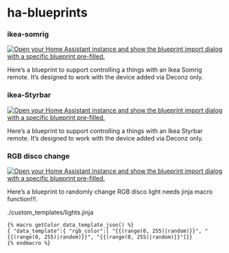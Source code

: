 # ha-blueprints

### ikea-somrig

[![Open your Home Assistant instance and show the blueprint import dialog with a specific blueprint pre-filled.](https://my.home-assistant.io/badges/blueprint_import.svg)](https://my.home-assistant.io/redirect/blueprint_import/?blueprint_url=https%3A%2F%2Fgithub.com%2Fnoud-github%2Fha-blueprints%2Fblob%2Fmain%2Fikea-somrig%2Fdeconz-ikea-somrig-switch.yaml)

Here’s a blueprint to support controlling a things with an Ikea Somrig remote. It’s designed to work with the device added via Deconz only.


### ikea-Styrbar

[![Open your Home Assistant instance and show the blueprint import dialog with a specific blueprint pre-filled.](https://my.home-assistant.io/badges/blueprint_import.svg)](https://my.home-assistant.io/redirect/blueprint_import/?blueprint_url=https%3A%2F%2Fgithub.com%2Fnoud-github%2Fha-blueprints%2Fblob%2Fmain%2Fikea-styrbar%2Fdeconz-ikea-styrbar-switch.yaml)

Here’s a blueprint to support controlling a things with an Ikea Styrbar remote. It’s designed to work with the device added via Deconz only.


### RGB disco change

[![Open your Home Assistant instance and show the blueprint import dialog with a specific blueprint pre-filled.](https://my.home-assistant.io/badges/blueprint_import.svg)](https://my.home-assistant.io/redirect/blueprint_import/?blueprint_url=https%3A%2F%2Fgithub.com%2Fnoud-github%2Fha-blueprints%2Fblob%2Fmain%2Frgb-disco%2Fdisco_light.yaml)

Here’s a blueprint to randomly change RGB disco light needs jinja macro function!!!.

./custom_templates/lights.jinja
```
{% macro getColor_data_template_json() %}
{ "data_template":{ "rgb_color":[ "{{(range(0, 255)|random)}}", "{{(range(0, 255)|random)}}", "{{(range(0, 255)|random)}}"]}}
{% endmacro %}
```
